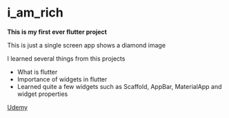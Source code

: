 # i_am_rich 

**This is my first ever flutter project**

This is just a single screen app shows a diamond image

I learned several things from this projects

* What is flutter
* Importance of widgets in flutter
* Learned quite a few widgets such as Scaffold, AppBar, MaterialApp and widget properties

[Udemy](https://www.udemy.com/course/flutter-bootcamp-with-dart/)






